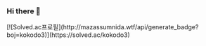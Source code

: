 ### Hi there 👋

<!--
**Kang-Dooha/Kang-Dooha** is a ✨ _special_ ✨ repository because its `README.md` (this file) appears on your GitHub profile.

Here are some ideas to get you started:

- 🔭 I’m currently working on ...
- 🌱 I’m currently learning ...
- 👯 I’m looking to collaborate on ...
- 🤔 I’m looking for help with ...
- 💬 Ask me about ...
- 📫 How to reach me: ...
- 😄 Pronouns: ...
- ⚡ Fun fact: ...
-->[![Solved.ac프로필](http://mazassumnida.wtf/api/generate_badge?boj=kokodo3)](https://solved.ac/kokodo3)
